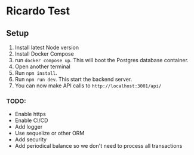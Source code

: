 # Ricardo Test

## Setup

1. Install latest Node version
2. Install Docker Compose
3. run `docker compose up`. This will boot the Postgres database container.
4. Open another terminal
5. Run `npm install`.
6. Run `npm run dev`. This start the backend server.
10. You can now make API calls to `http://localhost:3001/api/`

### TODO:

- Enable https
- Enable CI/CD
- Add logger
- Use sequelize or other ORM
- Add security
- Add periodical balance so we don't need to process all transactions
